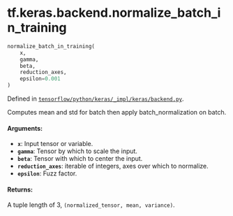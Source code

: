 <div itemscope itemtype="http://developers.google.com/ReferenceObject">
<meta itemprop="name" content="tf.keras.backend.normalize_batch_in_training" />
</div>

# tf.keras.backend.normalize_batch_in_training

``` python
normalize_batch_in_training(
    x,
    gamma,
    beta,
    reduction_axes,
    epsilon=0.001
)
```



Defined in [`tensorflow/python/keras/_impl/keras/backend.py`](https://www.tensorflow.org/code/tensorflow/python/keras/_impl/keras/backend.py).

Computes mean and std for batch then apply batch_normalization on batch.

#### Arguments:

* <b>`x`</b>: Input tensor or variable.
* <b>`gamma`</b>: Tensor by which to scale the input.
* <b>`beta`</b>: Tensor with which to center the input.
* <b>`reduction_axes`</b>: iterable of integers,
        axes over which to normalize.
* <b>`epsilon`</b>: Fuzz factor.


#### Returns:

A tuple length of 3, `(normalized_tensor, mean, variance)`.